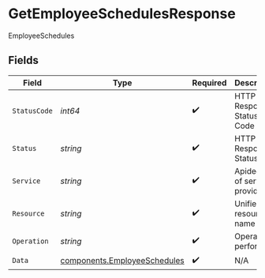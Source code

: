 # GetEmployeeSchedulesResponse

EmployeeSchedules


## Fields

| Field                                                                        | Type                                                                         | Required                                                                     | Description                                                                  | Example                                                                      |
| ---------------------------------------------------------------------------- | ---------------------------------------------------------------------------- | ---------------------------------------------------------------------------- | ---------------------------------------------------------------------------- | ---------------------------------------------------------------------------- |
| `StatusCode`                                                                 | *int64*                                                                      | :heavy_check_mark:                                                           | HTTP Response Status Code                                                    | 200                                                                          |
| `Status`                                                                     | *string*                                                                     | :heavy_check_mark:                                                           | HTTP Response Status                                                         | OK                                                                           |
| `Service`                                                                    | *string*                                                                     | :heavy_check_mark:                                                           | Apideck ID of service provider                                               | sage-hr                                                                      |
| `Resource`                                                                   | *string*                                                                     | :heavy_check_mark:                                                           | Unified API resource name                                                    | Employees                                                                    |
| `Operation`                                                                  | *string*                                                                     | :heavy_check_mark:                                                           | Operation performed                                                          | all                                                                          |
| `Data`                                                                       | [components.EmployeeSchedules](../../models/components/employeeschedules.md) | :heavy_check_mark:                                                           | N/A                                                                          |                                                                              |